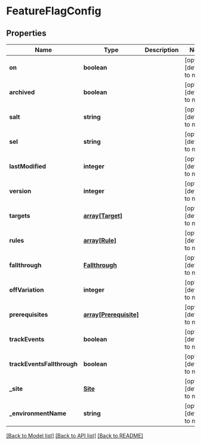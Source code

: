 # FeatureFlagConfig

## Properties
Name | Type | Description | Notes
------------ | ------------- | ------------- | -------------
**on** | **boolean** |  | [optional] [default to null]
**archived** | **boolean** |  | [optional] [default to null]
**salt** | **string** |  | [optional] [default to null]
**sel** | **string** |  | [optional] [default to null]
**lastModified** | **integer** |  | [optional] [default to null]
**version** | **integer** |  | [optional] [default to null]
**targets** | [**array[Target]**](Target.md) |  | [optional] [default to null]
**rules** | [**array[Rule]**](Rule.md) |  | [optional] [default to null]
**fallthrough** | [**Fallthrough**](Fallthrough.md) |  | [optional] [default to null]
**offVariation** | **integer** |  | [optional] [default to null]
**prerequisites** | [**array[Prerequisite]**](Prerequisite.md) |  | [optional] [default to null]
**trackEvents** | **boolean** |  | [optional] [default to null]
**trackEventsFallthrough** | **boolean** |  | [optional] [default to null]
**_site** | [**Site**](Site.md) |  | [optional] [default to null]
**_environmentName** | **string** |  | [optional] [default to null]

[[Back to Model list]](../README.md#documentation-for-models) [[Back to API list]](../README.md#documentation-for-api-endpoints) [[Back to README]](../README.md)


